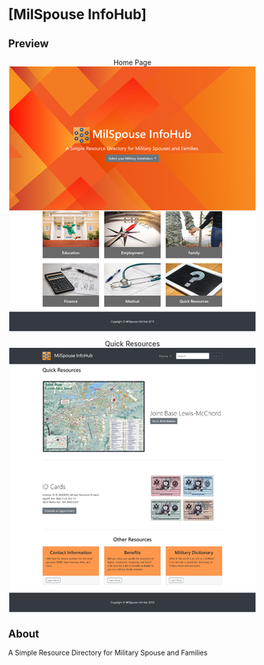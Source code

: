 # [MilSpouse InfoHub]

## Preview
<p align="center">Home Page
<img style="text-align: center; width: 500px" src="img/screenshot-home.png">
</p>
<p align="center">Quick Resources
<img style="text-align: center; width: 500px" src="img/screenshot-quickresources.png">
</p>


## About
A Simple Resource Directory for Military Spouse and Families

